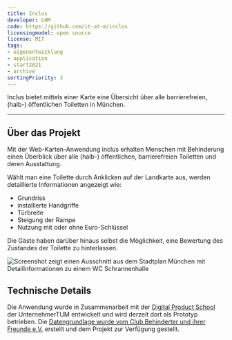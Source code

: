 ```yaml
---
title: Inclus
developer: LHM
code: https://github.com/it-at-m/inclus
licensingmodel: open source
license: MIT
tags:
- eigenentwicklung
- application
- start2021
- archive
sortingPriority: 3
---
```

Inclus bietet mittels einer Karte eine Übersicht über alle barrierefreien, (halb-) öffentlichen Toiletten in München.

---

## Über das Projekt

Mit der Web-Karten-Anwendung inclus erhalten Menschen mit Behinderung einen Überblick über alle (halb-) öffentlichen, barrierefreien Toiletten und deren Ausstattung.

Wählt man eine Toilette durch Anklicken auf der Landkarte aus, werden detaillierte Informationen angezeigt wie:

* Grundriss
* installierte Handgriffe
* Türbreite
* Steigung der Rampe
* Nutzung mit oder ohne Euro-Schlüssel

Die Gäste haben darüber hinaus selbst die Möglichkeit, eine Bewertung des Zustandes der Toilette zu hinterlassen.

![Screenshot zeigt einen Ausschnitt aus dem Stadtplan München mit Detailinformationen zu einem WC Schrannenhalle](/inhouse/Inclus_Screenshot.jpg)


## Technische Details

Die Anwendung wurde in Zusammenarbeit mit der [Digital Product School](https://www.digitalproductschool.io) der UnternehmerTUM entwickelt und wird derzeit dort als Prototyp betrieben. Die [Datengrundlage wurde vom Club Behinderter und ihrer Freunde e.V.](https://www.cbf-muenchen.de/barrierefreie-orte/rolli-toiletten) erstellt und dem Projekt zur Verfügung gestellt.
